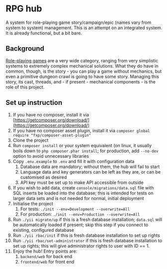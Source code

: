 # RPG hub
A system for role-playing game story/campaign/epic (names vary from system to system) management. This is an attempt on an integrated system. It is already functional, but a bit bare.

## Background
[Role-playing games](https://en.wikipedia.org/wiki/Role-playing_game) are a very wide category, ranging from very simplistic systems to extremely complex mechanical solutions. What they do have in common, though, is the story - you can play a game without mechanics, but even a primitive dungeon crawl is going to have some story. Managing this story, its cast, threads, and - if present - mechanical components - is the role of this project.

## Set up instruction
1. If you have no composer, install it via [https://getcomposer.org/download/](https://getcomposer.org/download/)
1. If you have no composer asset plugin, install it via `composer global require "fxp/composer-asset-plugin"`
1. Clone the project
1. Run `composer install` or your system equivalent (on linux, it usually boils down to `php composer.phar install`; for production, add `--no-dev` option to avoid unnecessary libraries
1. Copy `.env.example` to `.env` and fill it with configuration data
    1. Database data are mandatory; without them, the hub will fail to start
    1. Language data and key generators can be left as they are, or can be customised as desired
    1. API key must be set up to make API accessible from outside
1. If you wish to add data, create `console/migrations/data.sql` file with SQL inserts be loaded into the database; this is intended for tests on larger data sets and is not needed for normal, initial deployment
1. Initialise the project
    1. For tests: `./init --env=Development --overwrite=All`
    1. For production: `./init --env=Production --overwrite=All`
1. Run `./yii migrate/up` if this is a fresh database installation; `data.sql` will be automatically loaded if present; skip this step if you connect to existing, configured database
1. Run `./yii rbac/init` if this is fresh database installation to set up rights
1. Run `./yii rbac/set-administrator` if this is fresh database installation to set up rights; this will give administrator rights to user with ID == 1.
1. Enjoy the hub! Entry points are:
    1. `backend/web` for back end
    1. `frontend/web` for front end
